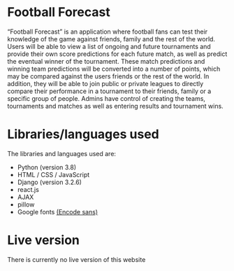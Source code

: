 # Football Forecast
“Football Forecast” is an application where football fans can test their knowledge of the game against friends, family and the rest of the world. Users will be able to view a list of ongoing and future tournaments and provide their own score predictions for each future match, as well as predict the eventual winner of the tournament. These match predictions and winning team predictions will be converted into a number of points, which may be compared against the users friends or the rest of the world. In addition, they will be able to join public or private leagues to directly compare their performance in a tournament to their friends, family or a specific group of people. Admins have control of creating the teams, tournaments and matches as well as entering results and tournament wins.

# Libraries/languages used
The libraries and languages used are:
* Python (version 3.8)
* HTML / CSS / JavaScript
* Django (version 3.2.6)
* react.js
* AJAX
* pillow
* Google fonts <a href="https://fonts.google.com/specimen/Encode+Sans">(Encode sans)</a>

# Live version
There is currently no live version of this website


